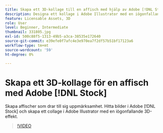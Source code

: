 ```yaml
---
title: Skapa ett 3D-kollage till en affisch med hjälp av Adobe [!DNL Stock] images
description: Designa ett kollage i Adobe Illustrator med en iögonfallande 3D-effekt från foton i Adobe [!DNL Stock]
feature: Licensable Assets, 3D
role: User
level: Beginner, Intermediate
thumbnail: 331805.jpg
exl-id: 500c88f5-1313-49b5-a3ca-38535e172640
source-git-commit: e39efe0f7afc4e3e970ea7f2df57b51bf17123a6
workflow-type: tm+mt
source-wordcount: '59'
ht-degree: 0%

---
```


# Skapa ett 3D-kollage för en affisch med Adobe [!DNL Stock]

Skapa affischer som drar till sig uppmärksamhet. Hitta bilder i Adobe [!DNL Stock] och skapa ett collage i Adobe Illustrator med en iögonfallande 3D-effekt.

>[!VIDEO](https://video.tv.adobe.com/v/331805?hidetitle=true)
